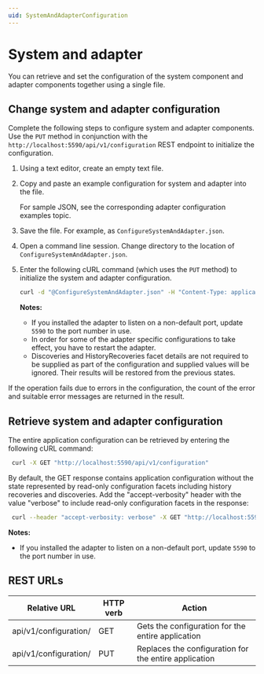 ```yaml
---
uid: SystemAndAdapterConfiguration
---
```


# System and adapter

You can retrieve and set the configuration of the system component and adapter components together using a single file.

## Change system and adapter configuration

Complete the following steps to configure system and adapter components. Use the `PUT` method in conjunction with the `http://localhost:5590/api/v1/configuration` REST endpoint to initialize the configuration.

1. Using a text editor, create an empty text file.

2. Copy and paste an example configuration for system and adapter into the file.

    For sample JSON, see the corresponding adapter configuration examples topic.

4. Save the file. For example, as `ConfigureSystemAndAdapter.json`.

5. Open a command line session. Change directory to the location of `ConfigureSystemAndAdapter.json`.

6. Enter the following cURL command (which uses the `PUT` method) to initialize the system and adapter configuration.

    ```bash
    curl -d "@ConfigureSystemAndAdapter.json" -H "Content-Type: application/json" -X PUT "http://localhost:5590/api/v1/configuration"
    ```

    **Notes:**
  
    * If you installed the adapter to listen on a non-default port, update `5590` to the port number in use.
    * In order for some of the adapter specific configurations to take effect, you have to restart the adapter.
    * Discoveries and HistoryRecoveries facet details are not required to be supplied as part of the configuration and supplied values will be ignored. 
      Their results will be restored from the previous states. 

If the operation fails due to errors in the configuration, the count of the error and suitable error messages are returned in the result.

## Retrieve system and adapter configuration

The entire application configuration can be retrieved by entering the following cURL command:

   ```bash
    curl -X GET "http://localhost:5590/api/v1/configuration"
   ```
By default, the GET response contains application configuration without the state represented by read-only configuration facets including history recoveries and discoveries. Add the "accept-verbosity" header with the value "verbose" to include read-only configuration facets in the response:

   ```bash
    curl --header "accept-verbosity: verbose" -X GET "http://localhost:5590/api/v1/configuration"
   ```
   
   **Notes:**
  * If you installed the adapter to listen on a non-default port, update `5590` to the port number in use.

## REST URLs

| Relative URL          | HTTP verb | Action                                            |
| --------------------- | --------- | ------------------------------------------------- |
| api/v1/configuration/ | GET       | Gets the configuration for the entire application |
| api/v1/configuration/ | PUT       | Replaces the configuration for the entire application |
